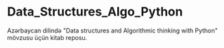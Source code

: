 # Data_Structures_Algo_Python
Azərbaycan dilində "Data structures and Algorithmic thinking with Python" mövzusu üçün kitab reposu.
